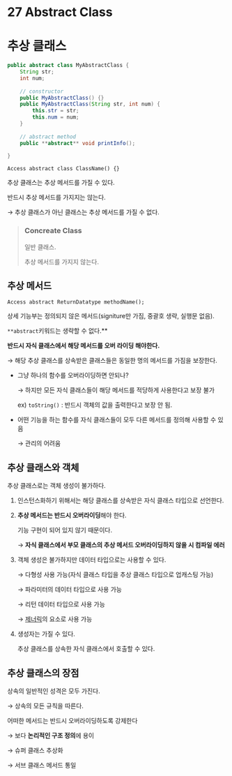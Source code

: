 # 27 Abstract Class

# 추상 클래스

```java
public abstract class MyAbstractClass {
	String str;
	int num;
	
	// constructor
	public MyAbstractClass() {}
	public MyAbstractClass(String str, int num) {
		this.str = str;
		this.num = num;
	}
	
	// abstract method
	public **abstract** void printInfo();
	
}
```

`Access abstract class ClassName() {}`

추상 클래스는 추상 메서드를 가질 수 있다.

반드시 추상 메서드를 가지지는 않는다.

→ 추상 클래스가 아닌 클래스는 추상 메서드를 가질 수 없다.

> ### Concreate Class
> 
> 
> 일반 클래스.
> 
> 추상 메서드를 가지지 않는다.
> 

## 추상 메서드

`Access abstract ReturnDatatype methodName();`

상세 기능부는 정의되지 않은 메서드(signiture만 가짐, 중괄호 생략, 실행문 없음).

`**abstract`키워드는 생략할 수 없다.**

**반드시 자식 클래스에서 해당 메서드를 오버 라이딩 해야한다.**

→ 해당 추상 클래스를 상속받은 클래스들은 동일한 명의 메서드를 가짐을 보장한다.

- 그냥 하나의 함수를 오버라이딩하면 안되나?
    
    → 하지만 모든 자식 클래스들이 해당 메서드를 적당하게 사용한다고 보장 불가
    
    ex) `toString()` : 반드시 객체의 값을 출력한다고 보장 안 됨.
    
- 어떤 기능을 하는 함수를 자식 클래스들이 모두 다른 메서드를 정의해 사용할 수 있음
    
    → 관리의 어려움
    

## 추상 클래스와 객체

추상 클래스로는 객체 생성이 불가하다.

1. 인스턴스화하기 위해서는 해당 클래스를 상속받은 자식 클래스 타입으로 선언한다.
2. **추상 메서드는 반드시 오버라이딩**해야 한다.
    
    기능 구현이 되어 있지 않기 때문이다.
    
    → **자식 클래스에서 부모 클래스의 추상 메서드 오버라이딩하지 않을 시 컴파일 에러**
    
3. 객체 생성은 불가하지만 데이터 타입으로는 사용할 수 있다.
    
    → 다형성 사용 가능(자식 클래스 타입을 추상 클래스 타입으로 업캐스팅 가능)
    
    → 파라미터의 데이터 타입으로 사용 가능
    
    → 리턴 데이터 타입으로 사용 가능
    
    → [제너릭](https://gangnam-americano.tistory.com/47)의 요소로 사용 가능
    
4. 생성자는 가질 수 있다.
    
    추상 클래스를 상속한 자식 클래스에서 호출할 수 있다.
    

## 추상 클래스의 장점

상속의 일반적인 성격은 모두 가진다.

→ 상속의 모든 규칙을 따른다.

어떠한 메서드는 반드시 오버라이딩하도록 강제한다

→ 보다 **논리적인 구조 정의**에 용이

→ 슈퍼 클래스 추상화

→ 서브 클래스 메서드 통일
